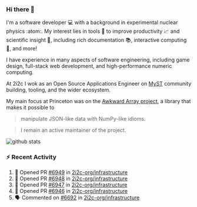 ### Hi there 👋 

I'm a software developer 💻 with a background in experimental nuclear physics :atom:. My interest lies in tools :wrench: to improve productivity :chart_with_upwards_trend: and scientific insight :telescope:, including rich documentation 📚, interactive computing 🧮, and more! 

I have experience in many aspects of software engineering, including game design, full-stack web development, and high-performance numeric computing. 

At 2i2c I wok as an Open Source Applications Engineer on [MyST](https://github.com/jupyter-book/mystmd) community building, tooling, and the wider ecosystem. 

My main focus at Princeton was on the [Awkward Array project](awkward-array.org/), a library that makes it possible to 
> manipulate JSON-like data with NumPy-like idioms.

> I remain an active maintainer of the project. 

![github stats](https://github-readme-stats.vercel.app/api?username=agoose77&show_icons=true&hide_rank=true&hide_title=true&bg_color=30,e76445,904e95&text_color=efe3ec&icon_color=efe3ec)
<!--
**agoose77/agoose77** is a ✨ _special_ ✨ repository because its `README.md` (this file) appears on your GitHub profile.

Here are some ideas to get you started:

- 🔭 I’m currently working on ...
- 🌱 I’m currently learning ...
- 👯 I’m looking to collaborate on ...
- 🤔 I’m looking for help with ...
- 💬 Ask me about ...
- 📫 How to reach me: ...
- 😄 Pronouns: ...
- ⚡ Fun fact: ...
-->

### :zap: Recent Activity

<!--START_SECTION:activity-->
1. 💪 Opened PR [#6949](undefined) in [2i2c-org/infrastructure](https://github.com/2i2c-org/infrastructure)
2. 💪 Opened PR [#6948](undefined) in [2i2c-org/infrastructure](https://github.com/2i2c-org/infrastructure)
3. 💪 Opened PR [#6947](undefined) in [2i2c-org/infrastructure](https://github.com/2i2c-org/infrastructure)
4. 💪 Opened PR [#6946](undefined) in [2i2c-org/infrastructure](https://github.com/2i2c-org/infrastructure)
5. 🗣 Commented on [#6692](https://github.com/2i2c-org/infrastructure/issues/6692#issuecomment-3409752327) in [2i2c-org/infrastructure](https://github.com/2i2c-org/infrastructure)
<!--END_SECTION:activity-->
